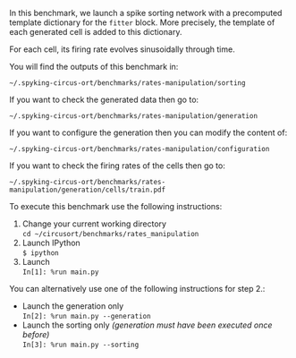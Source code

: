 In this benchmark, we launch a spike sorting network with a precomputed
template dictionary for the `fitter` block. More precisely, the template
of each generated cell is added to this dictionary.

For each cell, its firing rate evolves sinusoidally through time.

You will find the outputs of this benchmark in:
```
~/.spyking-circus-ort/benchmarks/rates-manipulation/sorting
```
If you want to check the generated data then go to:
```
~/.spyking-circus-ort/benchmarks/rates-manipulation/generation
```
If you want to configure the generation then you can modify the content of:
```
~/.spyking-circus-ort/benchmarks/rates-manipulation/configuration
```

If you want to check the firing rates of the cells then go to:
```
~/.spyking-circus-ort/benchmarks/rates-manipulation/generation/cells/train.pdf
```

To execute this benchmark use the following instructions:

1. Change your current working directory  
`cd ~/circusort/benchmarks/rates_manipulation`
1. Launch IPython  
`$ ipython`
2. Launch  
`In[1]: %run main.py`

You can alternatively use one of the following instructions for step 2.:

- Launch the generation only  
`In[2]: %run main.py --generation`
- Launch the sorting only *(generation must have been executed once
before)*  
`In[3]: %run main.py --sorting`
